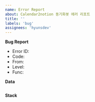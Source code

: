```yaml
---
name: Error Report
about: Calendar2notion 동기화봇 에러 리포트
title: ''
labels: 'bug'
assignees: 'hyunsdev'
---
```


**Bug Report**

-   Error ID:
-   Code:
-   From:
-   Level:
-   Func:

**Data**

```json

```

**Stack**

```json

```
